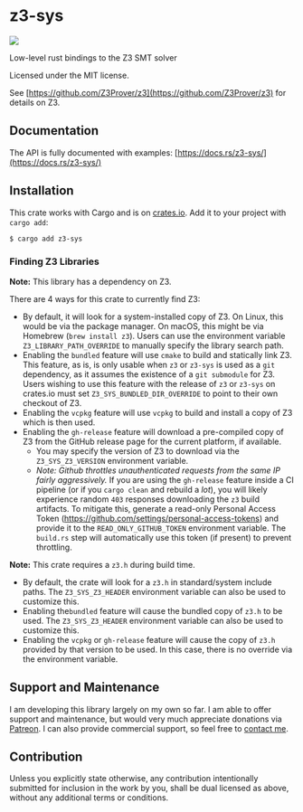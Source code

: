 # z3-sys

[![](https://img.shields.io/crates/v/z3-sys.svg)](https://crates.io/crates/z3-sys)

Low-level rust bindings to the Z3 SMT solver

Licensed under the MIT license.

See [https://github.com/Z3Prover/z3](https://github.com/Z3Prover/z3) for details on Z3.

## Documentation

The API is fully documented with examples:
[https://docs.rs/z3-sys/](https://docs.rs/z3-sys/)

## Installation

This crate works with Cargo and is on
[crates.io](https://crates.io/crates/z3-sys).
Add it to your project with `cargo add`:

```bash 
$ cargo add z3-sys
```

### Finding Z3 Libraries

**Note:** This library has a dependency on Z3.

There are 4 ways for this crate to currently find Z3:

* By default, it will look for a system-installed copy of Z3.
  On Linux, this would be via the package manager. On macOS, this
  might be via Homebrew (`brew install z3`). Users can use
  the environment variable `Z3_LIBRARY_PATH_OVERRIDE` to manually
  specify the library search path.
* Enabling the `bundled` feature will use `cmake` to build and statically
  link Z3. This feature, as is, is only usable when `z3` or `z3-sys` is used
  as a `git` dependency, as it assumes the existence of a `git submodule` for
  Z3. Users wishing to use this feature with the release of `z3` or `z3-sys` on
  crates.io must set `Z3_SYS_BUNDLED_DIR_OVERRIDE` to point to
  their own checkout of Z3.
* Enabling the `vcpkg` feature will use `vcpkg` to build and
  install a copy of Z3 which is then used.
* Enabling the `gh-release` feature will download a pre-compiled
  copy of Z3 from the GitHub release page for the current platform,
  if available.
  * You may specify the version of Z3 to download via the
  `Z3_SYS_Z3_VERSION` environment variable.
  * *Note: Github throttles unauthenticated requests from the
    same IP fairly aggressively.* If you are using the `gh-release` feature
    inside a CI pipeline (or if you `cargo clean` and rebuild a _lot_),
    you will likely experience random `403` responses downloading the
    `z3` build artifacts. To mitigate this, generate a read-only Personal
    Access Token (https://github.com/settings/personal-access-tokens) and
    provide it to the `READ_ONLY_GITHUB_TOKEN` environment variable. The
    `build.rs` step will automatically use this token (if present) to prevent
    throttling.

**Note:** This crate requires a `z3.h` during build time.

* By default, the crate will look for a `z3.h` in standard/system
  include paths. The `Z3_SYS_Z3_HEADER` environment variable can
  also be used to customize this.
* Enabling the`bundled` feature will cause the bundled copy of `z3.h`
  to be used. The `Z3_SYS_Z3_HEADER` environment variable can also
  be used to customize this.
* Enabling the `vcpkg` or `gh-release` feature will cause the copy of
  `z3.h` provided by that version to be used. In this case, there is
  no override via the environment variable.

## Support and Maintenance

I am developing this library largely on my own so far. I am able
to offer support and maintenance, but would very much appreciate
donations via [Patreon](https://patreon.com/endoli). I can also
provide commercial support, so feel free to
[contact me](mailto:bruce.mitchener@gmail.com).

## Contribution

Unless you explicitly state otherwise, any contribution
intentionally submitted for inclusion in the work by you,
shall be dual licensed as above, without any additional
terms or conditions.
